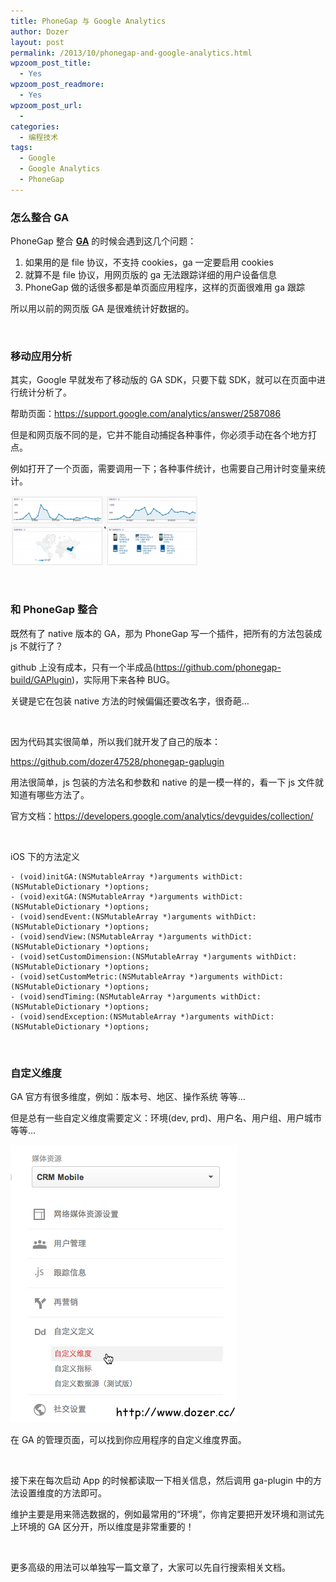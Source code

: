 ```yaml
---
title: PhoneGap 与 Google Analytics
author: Dozer
layout: post
permalink: /2013/10/phonegap-and-google-analytics.html
wpzoom_post_title:
  - Yes
wpzoom_post_readmore:
  - Yes
wpzoom_post_url:
  -
categories:
  - 编程技术
tags:
  - Google
  - Google Analytics
  - PhoneGap
---
```


### 怎么整合 GA

PhoneGap 整合 <a href="http://www.google.com/analytics" target="_blank"><strong>GA</strong></a> 的时候会遇到这几个问题：

1.  如果用的是 file 协议，不支持 cookies，ga 一定要启用 cookies
2.  就算不是 file 协议，用网页版的 ga 无法跟踪详细的用户设备信息
3.  PhoneGap 做的话很多都是单页面应用程序，这样的页面很难用 ga 跟踪

所以用以前的网页版 GA 是很难统计好数据的。

<!--more-->

&nbsp;

### 移动应用分析

其实，Google 早就发布了移动版的 GA SDK，只要下载 SDK，就可以在页面中进行统计分析了。

帮助页面：<a href="https://support.google.com/analytics/answer/2587086" target="_blank">https://support.google.com/analytics/answer/2587086</a>

但是和网页版不同的是，它并不能自动捕捉各种事件，你必须手动在各个地方打点。

例如打开了一个页面，需要调用一下；各种事件统计，也需要自己用计时变量来统计。

[<img class="alignnone size-medium wp-image-1379" alt="ga" src="/uploads/2013/10/ga-300x112.png" width="300" height="112" />][1]

&nbsp;

### 和 PhoneGap 整合

既然有了 native 版本的 GA，那为 PhoneGap 写一个插件，把所有的方法包装成 js 不就行了？

github 上没有成本，只有一个半成品(<a href="https://github.com/phonegap-build/GAPlugin" target="_blank">https://github.com/phonegap-build/GAPlugin</a>)，实际用下来各种 BUG。

关键是它在包装 native 方法的时候偏偏还要改名字，很奇葩…

&nbsp;

因为代码其实很简单，所以我们就开发了自己的版本：

<a href="https://github.com/dozer47528/phonegap-gaplugin" target="_blank">https://github.com/dozer47528/phonegap-gaplugin</a>

用法很简单，js 包装的方法名和参数和 native 的是一模一样的，看一下 js 文件就知道有哪些方法了。

官方文档：<a href="https://developers.google.com/analytics/devguides/collection/" target="_blank">https://developers.google.com/analytics/devguides/collection/</a>

&nbsp;

iOS 下的方法定义

    - (void)initGA:(NSMutableArray *)arguments withDict:(NSMutableDictionary *)options;
    - (void)exitGA:(NSMutableArray *)arguments withDict:(NSMutableDictionary *)options;
    - (void)sendEvent:(NSMutableArray *)arguments withDict:(NSMutableDictionary *)options;
    - (void)sendView:(NSMutableArray *)arguments withDict:(NSMutableDictionary *)options;
    - (void)setCustomDimension:(NSMutableArray *)arguments withDict:(NSMutableDictionary *)options;
    - (void)setCustomMetric:(NSMutableArray *)arguments withDict:(NSMutableDictionary *)options;
    - (void)sendTiming:(NSMutableArray *)arguments withDict:(NSMutableDictionary *)options;
    - (void)sendException:(NSMutableArray *)arguments withDict:(NSMutableDictionary *)options;

&nbsp;

### 自定义维度

GA 官方有很多维度，例如：版本号、地区、操作系统 等等…

但是总有一些自定义维度需要定义：环境(dev, prd)、用户名、用户组、用户城市 等等…

[<img class="alignnone size-full wp-image-1380" alt="weidu" src="/uploads/2013/10/weidu.png" width="362" height="444" />][2]

在 GA 的管理页面，可以找到你应用程序的自定义维度界面。

&nbsp;

接下来在每次启动 App 的时候都读取一下相关信息，然后调用 ga-plugin 中的方法设置维度的方法即可。

维护主要是用来筛选数据的，例如最常用的“环境”，你肯定要把开发环境和测试先上环境的 GA 区分开，所以维度是非常重要的！

&nbsp;

更多高级的用法可以单独写一篇文章了，大家可以先自行搜索相关文档。

 [1]: /uploads/2013/10/ga.png
 [2]: /uploads/2013/10/weidu.png
